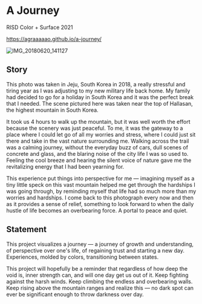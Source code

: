 # A Journey
RISD Color + Surface 2021

https://agraaaaao.github.io/a-journey/

![IMG_20180620_141127](https://user-images.githubusercontent.com/53160535/118402680-93c1bb80-b69d-11eb-9be1-ae8ca760577f.jpg)

## Story
This photo was taken in Jeju, South Korea in 2018, a really stressful and tiring year as I was adjusting to my new military life back home. My family had decided to go for a holiday in South Korea and it was the perfect break that I needed. The scene pictured here was taken near the top of Hallasan, the highest mountain in South Korea.

It took us 4 hours to walk up the mountain, but it was well worth the effort because the scenery was just peaceful. To me, it was the gateway to a place where I could let go of all my worries and stress, where I could just sit there and take in the vast nature surrounding me. Walking across the trail was a calming journey, without the everyday buzz of cars, dull scenes of concrete and glass, and the blaring noise of the city life I was so used to. Feeling the cool breeze and hearing the silent voice of nature gave me the revitalizing energy that I had been yearning for.

This experience put things into perspective for me — imagining myself as a tiny little speck on this vast mountain helped me get through the hardships I was going through, by reminding myself that life had so much more than my worries and hardships. I come back to this photograph every now and then as it provides a sense of relief, something to look forward to when the daily hustle of life becomes an overbearing force. A portal to peace and quiet.

## Statement
This project visualizes a journey —
a journey of growth and understanding,
of perspective over one's life,
of regaining trust and starting a new day.
Experiences, molded by colors, transitioning between states.


This project will hopefully be a reminder that regardless of how deep the void is,
inner strength can, and will one day get us out of it.
Keep fighting against the harsh winds.
Keep climbing the endless and overbearing walls.
Keep rising above the mountain ranges and realize this —
no dark spot can ever be significant enough to throw darkness over day.
